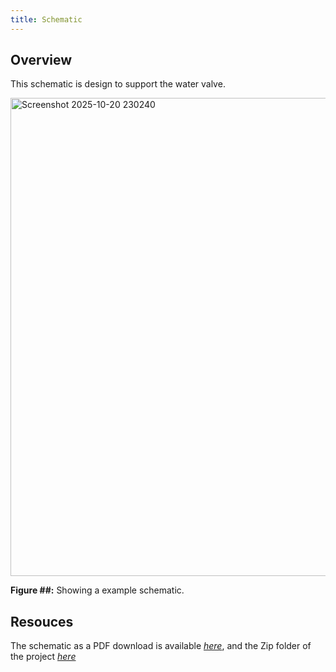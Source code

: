```yaml
---
title: Schematic
---
```


## Overview

This schematic is design to support the water valve.

<img width="1161" height="765" alt="Screenshot 2025-10-20 230240" src="https://github.com/user-attachments/assets/c20b9b80-4c88-4d24-bb6e-a237ac0e3ee2" />


**Figure ##:** Showing a example schematic.


## Resouces

The schematic as a PDF download is available [*here*]([Subsystem-schematic-design-RSC-.pdf](https://github.com/user-attachments/files/23014407/Subsystem-schematic-design-RSC-.pdf)), and the Zip folder of the project [*here*]([Subsystem-schematic-design-RSC-.zip](https://github.com/user-attachments/files/23014415/Subsystem-schematic-design-RSC-.zip))
